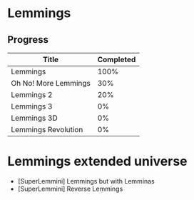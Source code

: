 # Lemmings

## Progress

| Title | Completed |
|--|--|
| Lemmings | 100% |
| Oh No! More Lemmings | 30% |
| Lemmings 2 | 20% |
| Lemmings 3 | 0% |
| Lemmings 3D | 0% |
| Lemmings Revolution | 0% |

# Lemmings extended universe

- [SuperLemmini] Lemmings but with Lemminas
- [SuperLemmini] Reverse Lemmings
